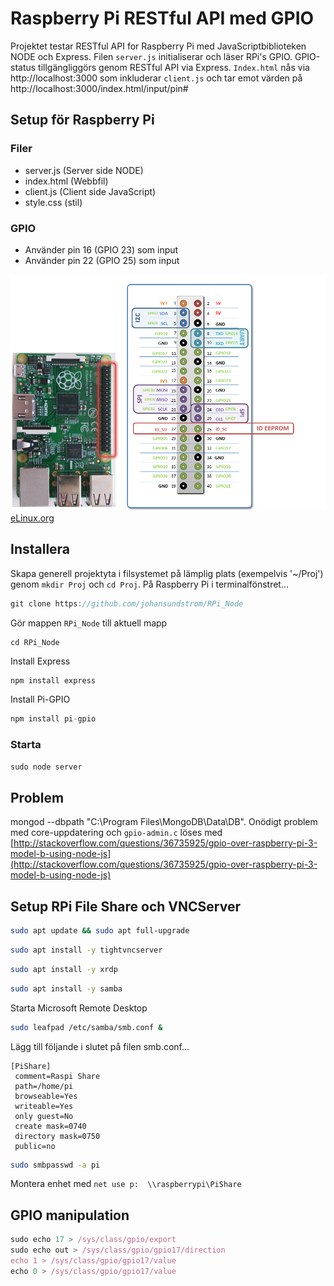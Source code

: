# Raspberry Pi RESTful API med GPIO
Projektet testar RESTful API for Raspberry Pi med JavaScriptbiblioteken NODE och Express. Filen ```server.js``` initialiserar och läser RPi's GPIO. GPIO-status tillgängliggörs genom RESTful API via Express. ```Index.html``` nås via http://localhost:3000 som inkluderar ```client.js``` och tar emot värden på http://localhost:3000/index.html/input/pin#

## Setup för Raspberry Pi

### Filer
* server.js (Server side NODE)
* index.html (Webbfil)
* client.js (Client side JavaScript)
* style.css (stil)

### GPIO
* Använder pin 16 (GPIO 23) som input
* Använder pin 22 (GPIO 25) som input

![GPIO](images/GPIO2.png)
[eLinux.org](http://elinux.org/RPi_Low-level_peripherals)

## Installera
Skapa generell projektyta i filsystemet på lämplig plats (exempelvis '~/Proj') genom ```mkdir Proj``` och ```cd Proj```. På Raspberry Pi i terminalfönstret...
```javascript
git clone https://github.com/johansundstrom/RPi_Node
```
Gör mappen ```RPi_Node``` till aktuell mapp 
```dos
cd RPi_Node
```
Install Express
```javascript
npm install express
```
Install Pi-GPIO
```javascript
npm install pi-gpio
```

### Starta
```javascript
sudo node server
```
## Problem
mongod --dbpath "C:\Program Files\MongoDB\Data\DB". Onödigt problem med core-uppdatering och ```gpio-admin.c``` löses med [http://stackoverflow.com/questions/36735925/gpio-over-raspberry-pi-3-model-b-using-node-js](http://stackoverflow.com/questions/36735925/gpio-over-raspberry-pi-3-model-b-using-node-js)

## Setup RPi File Share och VNCServer
```bash
sudo apt update && sudo apt full-upgrade
```
```bash
sudo apt install -y tightvncserver
```
```bash
sudo apt install -y xrdp
```
```bash
sudo apt install -y samba
```
Starta Microsoft Remote Desktop
```bash
sudo leafpad /etc/samba/smb.conf &
```
Lägg till följande i slutet på filen smb.conf...
```
[PiShare]
 comment=Raspi Share
 path=/home/pi
 browseable=Yes
 writeable=Yes
 only guest=No
 create mask=0740
 directory mask=0750
 public=no
 ```
```bash
sudo smbpasswd -a pi
```
Montera enhet med ```net use p:  \\raspberrypi\PiShare``` 
## GPIO manipulation
```javascript
sudo echo 17 > /sys/class/gpio/export
sudo echo out > /sys/class/gpio/gpio17/direction
echo 1 > /sys/class/gpio/gpio17/value
echo 0 > /sys/class/gpio/gpio17/value
```
